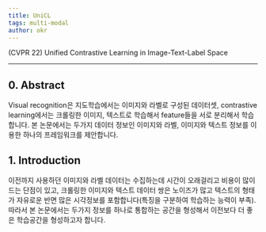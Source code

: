 ```yaml
---
title: UniCL
tags: multi-modal
author: okr
---
```


(CVPR 22) Unified Contrastive Learning in Image-Text-Label Space

<!--more-->

---

## 0. Abstract

Visual recognition은 지도학습에서는 이미지와 라벨로 구성된 데이터셋, contrastive learning에서는 크롤링한 이미지, 텍스트로 학습해서 feature들을 서로 분리해서 학습합니다. 본 논문에서는 두가지 데이터 정보인 이미지와 라벨, 이미지와 텍스트 정보를 이용한 하나의 프레임워크를 제안합니다. 

## 1. Introduction

이전까지 사용하던 이미지와 라벨 데이터는 수집하는데 시간이 오래걸리고 비용이 많이드는 단점이 있고, 크롤링한 이미지와 텍스트 데이터 쌍은 노이즈가 많고 텍스트의 형태가 자유로운 반면 많은 시각정보를 포함합니다(특징을 구분하여 학습하는 능력이 부족).   
따라서 본 논문에서는 두가지 정보를 하나로 통합하는 공간을 형성해서 이전보다 더 좋은 학습공간을 형성하고자 합니다. 